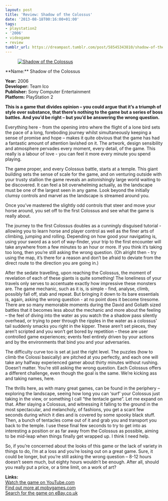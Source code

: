 ```yaml
---
layout: post
title: 'Review: Shadow of the Colossus'
date: '2013-08-18T00:16:00+01:00'
tags:
- playstation2
- '2006'
- videogame
- review
tumblr_url: https://dreampast.tumblr.com/post/58545343810/shadow-of-the-colossus
---
```

[<figure class="tmblr-full" data-orig-height="375" data-orig-width="500"><img src="https://64.media.tumblr.com/6000f03ed8888b0d8c9c0f0fd70795e7/b5f4829edb4228bd-50/s540x810/a5a1f732e48fa3fe87a3bdac5dabdc6e8a895aa7.jpg" alt="Shadow of the Colossus" data-orig-height="375" data-orig-width="500"></figure>](http://dreampast.tumblr.com/post/58545343810/shadow-of-the-colossus)  
<!-- more --> **Name:** Shadow of the Colossus  
**Year:** 2006  
**Developer:** Team Ico  
**Publisher:** Sony Computer Entertainment  
**Platform:** PlayStation 2

**This is a game that divides opinion – you could argue that it’s a triumph of style over substance, that there’s nothing to the game but a series of boss battles. And you’d be right – but you’d be answering the wrong question.**

Everything here - from the opening intro where the flight of a lone bird sets the pace of a long, foreboding journey whilst simultaneously keeping a sense of promise and hope – makes it quite obvious that the game has had a fantastic amount of attention lavished on it. The artwork, design sensibility and atmosphere pervades every moment, every detail, of the game. This really is a labour of love - you can feel it more every minute you spend playing.

The game proper, and every Colossus battle, starts at a temple. This giant building sets the sense of scale for the game, and on venturing outside with your trusty stallion the game reveals an astonishingly large world waiting to be discovered. It can feel a bit overwhelming actually, as the landscape must be one of the largest seen in any game. Look beyond the initially clumsy controls and marvel as the landscape is streamed around you.

Once you’ve mastered the slightly odd controls that steer and move your horse around, you set off to the first Colossus and see what the game is really about.

The journey to the first Colossus doubles as a cunningly disguised tutorial - allowing you to learn horse and player control as well as the finer arts of climbing, jumping and rolling. Depending on how good your navigating is, using your sword as a sort of way-finder, your trip to the first encounter will take anywhere from a few minutes to an hour or more. If you think it’s taking too long, then you’re still asking the wrong question. (Oh alright then - try using the map, it’s there for a reason and don’t be afraid to deviate from the direct route to the direction you are going in.)

After the sedate travelling, upon reaching the Colossus, the moment of revelation of each of these giants is quite something! The loneliness of your travels only serves to accentuate exactly how impressive these monsters are. The game mechanic, such as it is, is simple - find, analyse, climb, possibly fall off, stab and repeat. But bringing it down to its bare essentials is, again, asking the wrong question - at no point does it become tiresome. There are so many memorable moments during the David and Goliath sized battles that it becomes less about the mechanic and more about the feeling – the feel of diving into the water as you watch the a shadow pass silently overhead, or trying to peer through the ripples in the water as a colossus’ tail suddenly smacks you right in the kipper. These aren’t set pieces, they aren’t scripted and you won’t get bored by repetition – these are user controlled game experiences; events feel entirely driven by your actions and by the environments that bind you and your adversaries.

The difficulty curve too is set at just the right level. The puzzles (how to climb the Colossi basically) are pitched at you perfectly, and each one will take any halfway experienced gamer about thirty minutes without rushing. Doesn’t matter. You’re still asking the wrong question. Each Colossus offers a different challenge, even though the goal is the same. We’re kicking ass and taking names, here.

The thrills here, as with many great games, can be found in the periphery – exploring the landscape, seeing how long you can ‘surf’ your Colossus just taking in the view, or something I call “the tentacle game”. Let me expand on that. After slaying a Colossus, and witnessing it falling to the ground in the most spectacular, and melancholy, of fashions, you get a scant few seconds during which it dies and is covered by some spooky black stuff. Then, a bunch of tentacles come out of it and grab you and transport you back to the temple. I use these final few seconds to try to get into as interesting a position or as far away from the Colossus as possible, aiming to be mid-leap when things finally get wrapped up. I think I need help.

So, if you’re concerned about the looks of this game or the lack of variety in things to do, I’m at a loss and you’re losing out on a great game. Sure, it could be longer, but you’re still asking the wrong question – 8-12 hours doesn’t seem much, but eighty hours wouldn’t be enough. After all, should you really put a price, or a time limit, on a work of art?

**Links:**  
[Watch the game on YouTube.com](http://www.youtube.com/watch?v=TG7GW8V4eSA)  
[Find out more at mobygames.com](http://www.mobygames.com/game/shadow-of-the-colossus)  
[Search for the game on eBay.co.uk](http://video-games.shop.ebay.co.uk/i.html?_nkw=shadow+of+the+colossus)


